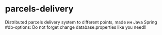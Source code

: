 # parcels-delivery
Distributed parcels delivery system to different points, made ин Java Spring
#db-options: 
Do not forget change database.properties like you need!!

